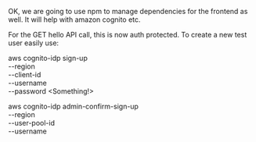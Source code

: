 OK, we are going to use npm to manage dependencies for the frontend as well.
It will help with amazon cognito etc.

For the GET hello API call, this is now auth protected. To create a new test user easily use:

aws cognito-idp sign-up \
  --region <region> \
  --client-id <id> \
  --username <Something> \
  --password <Something!>

  aws cognito-idp admin-confirm-sign-up \
  --region <region> \
  --user-pool-id <id> \
  --username <name>